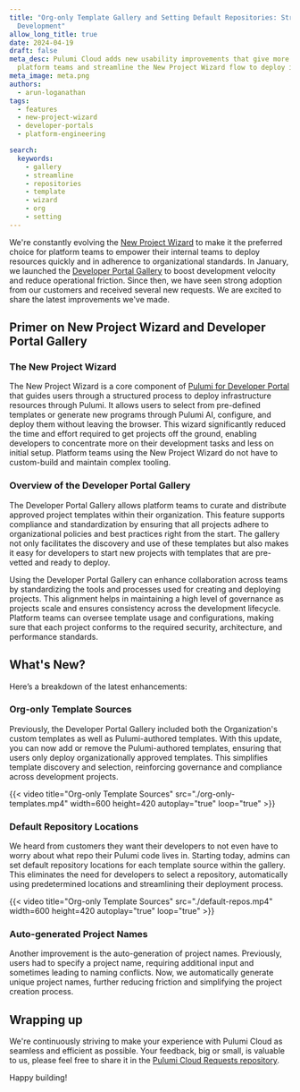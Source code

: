 ```yaml
---
title: "Org-only Template Gallery and Setting Default Repositories: Streamline Your
  Development"
allow_long_title: true
date: 2024-04-19
draft: false
meta_desc: Pulumi Cloud adds new usability improvements that give more control to
  platform teams and streamline the New Project Wizard flow to deploy infrastructure
meta_image: meta.png
authors:
  - arun-loganathan
tags:
  - features
  - new-project-wizard
  - developer-portals
  - platform-engineering

search:
  keywords:
    - gallery
    - streamline
    - repositories
    - template
    - wizard
    - org
    - setting
---
```


We're constantly evolving the [New Project Wizard](/docs/pulumi-cloud/developer-portals/new-project-wizard/) to make it the preferred choice for platform teams to empower their internal teams to deploy resources quickly and in adherence to organizational standards. In January, we launched the [Developer Portal Gallery](/blog/developer-portal-gallery/) to boost development velocity and reduce operational friction.  Since then, we have seen strong adoption from our customers and received several new requests. We are excited to share the latest improvements we've made. 

<!--more-->

## Primer on New Project Wizard and Developer Portal Gallery

### The New Project Wizard
The New Project Wizard is a core component of [Pulumi for Developer Portal](/blog/building-developer-portals/) that guides users through a structured process to deploy infrastructure resources through Pulumi. It allows users to select from pre-defined templates or generate new programs through Pulumi AI, configure, and deploy them without leaving the browser. This wizard significantly reduced the time and effort required to get projects off the ground, enabling developers to concentrate more on their development tasks and less on initial setup. Platform teams using the New Project Wizard do not have to custom-build and maintain complex tooling.

### Overview of the Developer Portal Gallery
The Developer Portal Gallery allows platform teams to curate and distribute approved project templates within their organization. This feature supports compliance and standardization by ensuring that all projects adhere to organizational policies and best practices right from the start. The gallery not only facilitates the discovery and use of these templates but also makes it easy for developers to start new projects with templates that are pre-vetted and ready to deploy. 

Using the Developer Portal Gallery can enhance collaboration across teams by standardizing the tools and processes used for creating and deploying projects. This alignment helps in maintaining a high level of governance as projects scale and ensures consistency across the development lifecycle. Platform teams can oversee template usage and configurations, making sure that each project conforms to the required security, architecture, and performance standards.

## What's New?

Here’s a breakdown of the latest enhancements:

### Org-only Template Sources
Previously, the Developer Portal Gallery included both the Organization's custom templates as well as Pulumi-authored templates. With this update, you can now add or remove the Pulumi-authored templates, ensuring that users only deploy organizationally approved templates. This simplifies template discovery and selection, reinforcing governance and compliance across development projects.

{{< video title="Org-only Template Sources" src="./org-only-templates.mp4" width=600 height=420 autoplay="true" loop="true" >}}

### Default Repository Locations
We heard from customers they want their developers to not even have to worry about what repo their Pulumi code lives in. Starting today, admins can set default repository locations for each template source within the gallery. This eliminates the need for developers to select a repository, automatically using predetermined locations and streamlining their deployment process. 

{{< video title="Org-only Template Sources" src="./default-repos.mp4" width=600 height=420 autoplay="true" loop="true" >}}

### Auto-generated Project Names
Another improvement is the auto-generation of project names. Previously, users had to specify a project name, requiring additional input and sometimes leading to naming conflicts. Now, we automatically generate unique project names, further reducing friction and simplifying the project creation process.

## Wrapping up

We're continuously striving to make your experience with Pulumi Cloud as seamless and efficient as possible. Your feedback, big or small, is valuable to us, please feel free to share it in the [Pulumi Cloud Requests repository](https://github.com/pulumi/pulumi-cloud-requests/issues/new/choose).

Happy building!
